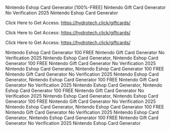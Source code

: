 Nintendo Eshop Card Generator [100%-FREE] Nintendo Gift Card Generator No Verification 2025 Nintendo Eshop Card Generator

Click Here to Get Access: https://hydrotech.click/giftcards/

Click Here to Get Access: https://hydrotech.click/giftcards/

Click Here to Get Access: https://hydrotech.click/giftcards/

Nintendo Eshop Card Generator 100 FREE Nintendo Gift Card Generator No Verification 2025 Nintendo Eshop Card Generator, Nintendo Eshop Card Generator 100 FREE Nintendo Gift Card Generator No Verification 2025 Nintendo Eshop Card Generator, Nintendo Eshop Card Generator 100 FREE Nintendo Gift Card Generator No Verification 2025 Nintendo Eshop Card Generator, Nintendo Eshop Card Generator 100 FREE Nintendo Gift Card Generator No Verification 2025 Nintendo Eshop Card Generator, Nintendo Eshop Card Generator 100 FREE Nintendo Gift Card Generator No Verification 2025 Nintendo Eshop Card Generator, Nintendo Eshop Card Generator 100 FREE Nintendo Gift Card Generator No Verification 2025 Nintendo Eshop Card Generator, Nintendo Eshop Card Generator 100 FREE Nintendo Gift Card Generator No Verification 2025 Nintendo Eshop Card Generator, Nintendo Eshop Card Generator 100 FREE Nintendo Gift Card Generator No Verification 2025 Nintendo Eshop Card Generator

